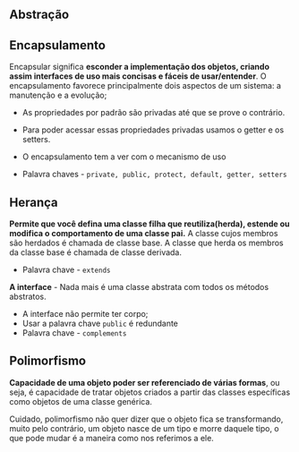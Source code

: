 ## Abstração

## Encapsulamento

Encapsular significa **esconder a implementação dos objetos, criando assim interfaces de uso mais concisas e fáceis de usar/entender**. O encapsulamento favorece principalmente dois aspectos de um sistema: a manutenção e a evolução;

* As propriedades por padrão são privadas até que se prove o contrário.

* Para poder acessar essas propriedades privadas usamos o getter e os setters.

* O encapsulamento tem a ver com o mecanismo de uso
* Palavra chaves - `private, public, protect, default, getter, setters`

## Herança

**Permite que você defina uma classe filha que reutiliza(herda), estende ou modifica o comportamento de uma classe pai.** A classe cujos membros são herdados é chamada de classe base. A classe que herda os membros da classe base é chamada de classe derivada.

* Palavra chave - `extends`

**A interface** - Nada mais é uma classe abstrata com todos os métodos abstratos.

* A interface não permite ter corpo;
* Usar a palavra chave  `public` é redundante
* Palavra chave - `complements`

## Polimorfismo

**Capacidade de uma objeto poder ser referenciado de várias formas**, ou seja, é capacidade de tratar objetos criados a partir das classes específicas como objetos de uma classe genérica.

Cuidado, polimorfismo não quer dizer que o objeto fica se transformando, muito pelo contrário, um objeto nasce de um tipo e morre daquele tipo, o que pode mudar é a maneira como nos referimos a ele.